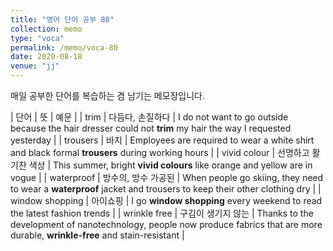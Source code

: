 ```yaml
---
title: "영어 단어 공부 80"
collection: memo
type: "voca"
permalink: /memo/voca-80
date: 2020-08-18
venue: "jj"
---
```


매일 공부한 단어를 복습하는 겸 남기는 메모장입니다.

| 단어 | 뜻 | 예문 |
| trim | 다듬다, 손질하다 | I do not want to go outside because the hair dresser could not **trim** my hair the way I requested yesterday |
| trousers | 바지 | Employees are required to wear a white shirt and black formal **trousers** during working hours |
| vivid colour | 선명하고 활기찬 색상 | This summer, bright **vivid colours** like orange and yellow are in vogue |
| waterproof | 방수의, 방수 가공된 | When people go skiing, they need to wear a **waterproof** jacket and trousers to keep their other clothing dry |
| window shopping | 아이쇼핑 | I go **window shopping** every weekend to read the latest fashion trends |
| wrinkle free | 구김이 생기지 않는 | Thanks to the development of nanotechnology, people now produce fabrics that are more durable, **wrinkle-free** and stain-resistant |





























